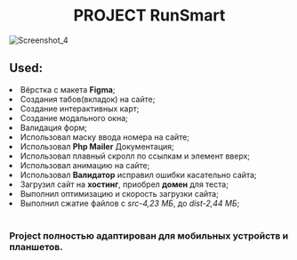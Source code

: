 <h1 align="center">PROJECT RunSmart</h1>




![Screenshot_4](https://user-images.githubusercontent.com/98873757/200182808-476ebde1-807b-440a-9db8-8d2a56bdc24b.png)

<h2> Used: </h2>
<li>Вёрстка с макета <b>Figma</b>;</li>
<li>Cоздания табов(вкладок) на сайте;</li>
<li>Cоздание интерактивных карт;</li>
<li>Cоздание модального окна;</li>
<li>Валидация форм;</li>
<li>Использовал маску ввода номера на сайте;</li>
<li>Использовал <b>Php Mailer</b> Документация;</li>
<li>Использовал плавный скролл по ссылкам и элемент вверх;</li>
<li>Использовал анимацию на сайте;</li>
<li>Использовал <b>Валидатор</b> исправил ошибки касательно сайта;</li>
<li>Загрузил сайт на <b>хостинг</b>, приобрел <b>домен</b> для теста;</li>
<li>Выполнил оптимизацию и скорость загрузки сайта;</li>
<li>Выполнил сжатие файлов c <i>src-4,23 МБ</i>, до <i>dist-2,44 МБ</i>;</li>
<br>
<h3>Project полностью адаптирован для мобильных устройств и планшетов.</h3>
